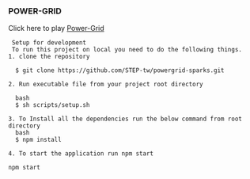### POWER-GRID

Click here to play 
[Power-Grid](https://powergrid-sparks.herokuapp.com/)


```
 Setup for development 
 To run this project on local you need to do the following things.
1. clone the repository
  
  $ git clone https://github.com/STEP-tw/powergrid-sparks.git
  
2. Run executable file from your project root directory

  bash
  $ sh scripts/setup.sh
  
3. To Install all the dependencies run the below command from root directory
  bash
  $ npm install
  
4. To start the application run npm start
  ```
  
  ```
  npm start
  ```

